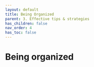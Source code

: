 ```yaml
---
layout: default
title: Being Organized
parent: 3. Effective tips & strategies
has_children: false
nav_order: 4
has_toc: false
---
```


# Being organized

